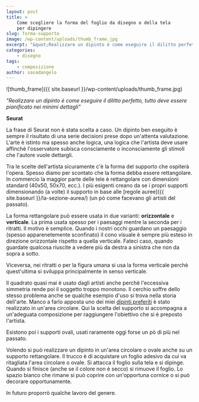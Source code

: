 ```yaml
---
layout: post
title: >
    Come scegliere la forma del foglio da disegno o della tela
    per dipingere
slug: forma-supporto
image: /wp-content/uploads/thumb_frame.jpg
excerpt: "&quot;Realizzare un dipinto è come eseguire il dilitto perfetto, tutto deve essere pianificato nei minimi dettagli&quot; Seurat La frase di Seurat non è stata"
categories:
    - disegno
tags:
    - composizione
author: sasadangelo
---
```


![thumb_frame]({{ site.baseurl }}/wp-content/uploads/thumb_frame.jpg)

_"Realizzare un dipinto è come eseguire il dilitto perfetto, tutto deve essere pianificato nei minimi dettagli"_

**Seurat**

La frase di Seurat non è stata scelta a caso. Un dipinto ben eseguito è sempre il risultato di una serie decisioni prese dopo un'attenta valutazione. L'arte è istinto ma spesso anche logica, una logica che l'artista deve usare affinchè l'osservatore subisca consciamente o inconsciamente gli stimoli che l'autore vuole dettargli.

Tra le scelte dell'artista sicuramente c'è la forma del supporto che ospiterà l'opera. Spesso diamo per scontato che la forma debba essere rettangolare. In commercio la maggior parte delle tele è rettangolare con dimensioni standard (40x50, 50x70, ecc.). I più esigenti creano da se i propri supporti dimensionando (a volte) il supporto in base alle [regole auree]({{ site.baseurl }}/la-sezione-aurea/) (un pò come facevano gli artisti del passato).

La forma rettangolare può essere usata in due varianti: **orizzontale** e **verticale**. La prima usata spesso per i paesaggi mentre la seconda per i ritratti. Il motivo è semplice. Quando i nostri occhi guardano un paesaggio (spesso apparenetemente sconfinato) il cono visuale è sempre più esteso in direzione orizzontale rispetto a quella verticale. Fateci caso, quando guardate qualcosa riuscite a vedere più da destra a sinistra che non da sopra a sotto.

Viceversa, nei ritratti o per la figura umana si usa la forma verticale perchè quest'ultima si sviluppa principalmente in senso verticale.

Il quadrato quasi mai è usato dagli artisti anche perchè l'eccessiva simmetria rende poi il soggetto troppo monotono. Il cerchio soffre dello stesso problema anche se qualche esempio d'uso si trova nella storia dell'arte. Manco a farlo apposta uno dei miei [dipinti preferiti](http://storiadellarte.com/biografie/raffaello/immraffaello/madonnasegg.jpg) è stato realizzato in un'area circolare. Qui la scelta del supporto si accompagna a un'adeguata composizione per raggiungere l'obiettivo che si è preposto l'artista.

Esistono poi i supporti ovali, usati raramente oggi forse un pò di più nel passato.

Volendo si può realizzare un dipinto in un'area circolare o ovale anche su un supporto rettangolare. Il trucco è di acquistare un foglio adesivo da cui va ritagliata l'area circolare o ovale. Si attacca il foglio sulla tela e si dipinge. Quando si finisce (anche se il colore non è secco) si rimuove il foglio. Lo spazio bianco che rimane si può coprire con un'opportuna cornice o si può decorare opportunamente.

In futuro proporrò qualche lavoro del genere.
